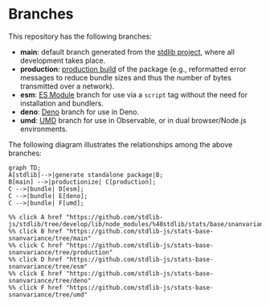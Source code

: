 <!--

@license Apache-2.0

Copyright (c) 2022 The Stdlib Authors.

Licensed under the Apache License, Version 2.0 (the "License");
you may not use this file except in compliance with the License.
You may obtain a copy of the License at

    http://www.apache.org/licenses/LICENSE-2.0

Unless required by applicable law or agreed to in writing, software
distributed under the License is distributed on an "AS IS" BASIS,
WITHOUT WARRANTIES OR CONDITIONS OF ANY KIND, either express or implied.
See the License for the specific language governing permissions and
limitations under the License.

-->

# Branches

This repository has the following branches:

-   **main**: default branch generated from the [stdlib project][stdlib-url], where all development takes place.
-   **production**: [production build][production-url] of the package (e.g., reformatted error messages to reduce bundle sizes and thus the number of bytes transmitted over a network).
-   **esm**: [ES Module][esm-url] branch for use via a `script` tag without the need for installation and bundlers.
-   **deno**: [Deno][deno-url] branch for use in Deno.
-   **umd**: [UMD][umd-url] branch for use in Observable, or in dual browser/Node.js environments.

The following diagram illustrates the relationships among the above branches:

```mermaid
graph TD;
A[stdlib]-->|generate standalone package|B;
B[main] -->|productionize| C[production];
C -->|bundle| D[esm];
C -->|bundle| E[deno];
C -->|bundle| F[umd];

%% click A href "https://github.com/stdlib-js/stdlib/tree/develop/lib/node_modules/%40stdlib/stats/base/snanvariance"
%% click B href "https://github.com/stdlib-js/stats-base-snanvariance/tree/main"
%% click C href "https://github.com/stdlib-js/stats-base-snanvariance/tree/production"
%% click D href "https://github.com/stdlib-js/stats-base-snanvariance/tree/esm"
%% click E href "https://github.com/stdlib-js/stats-base-snanvariance/tree/deno"
%% click F href "https://github.com/stdlib-js/stats-base-snanvariance/tree/umd"
```

[stdlib-url]: https://github.com/stdlib-js/stdlib/tree/develop/lib/node_modules/%40stdlib/stats/base/snanvariance
[production-url]: https://github.com/stdlib-js/stats-base-snanvariance/tree/production
[deno-url]: https://github.com/stdlib-js/stats-base-snanvariance/tree/deno
[umd-url]: https://github.com/stdlib-js/stats-base-snanvariance/tree/umd
[esm-url]: https://github.com/stdlib-js/stats-base-snanvariance/tree/esm